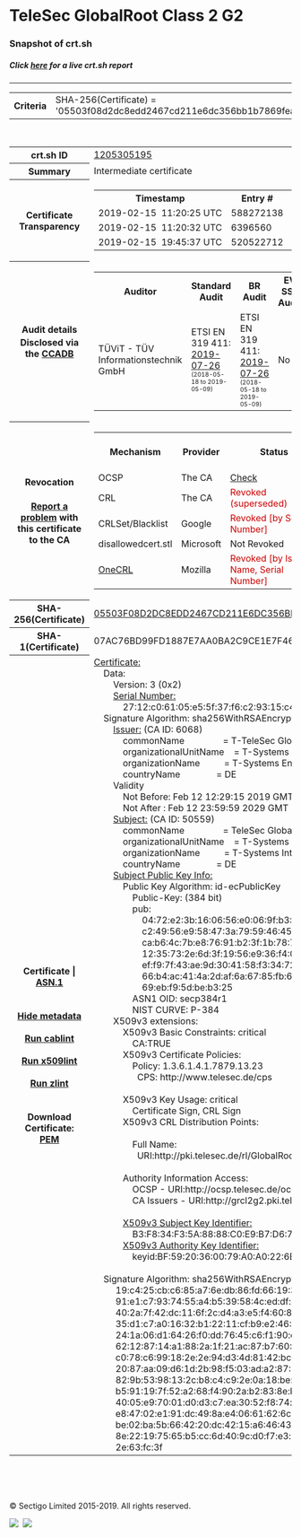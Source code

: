 # TeleSec GlobalRoot Class 2 G2
### Snapshot of crt.sh
##### Click [here](https://crt.sh/?q=05503F08D2DC8EDD2467CD211E6DC356BB1B7869FEA2B62F697DC136B7960675) for a live crt.sh report

---
<!DOCTYPE HTML PUBLIC "-//W3C//DTD HTML 4.0 Transitional//EN">
<HTML>

<BODY>

<TABLE>
  <TR>
    <TH class="outer">Criteria</TH>
    <TD class="outer">SHA-256(Certificate) = '05503f08d2dc8edd2467cd211e6dc356bb1b7869fea2b62f697dc136b7960675'</TD>
  </TR>
</TABLE>
<BR>
<TABLE>
  <TR>
    <TH class="outer">crt.sh ID</TH>
    <TD class="outer"><A href="?id=1205305195">1205305195</A></TD>
  </TR>
  <TR>
    <TH class="outer">Summary</TH>
    <TD class="outer">Intermediate certificate</TD>
  </TR>
  <TR>
    <TH class="outer">Certificate<BR>Transparency</TH>
    <TD class="outer">
<TABLE class="options" style="margin-left:0px">
  <TR>
    <TH>Timestamp</TH>
    <TH>Entry #</TH>
    <TH>Log Operator</TH>
    <TH>Log URL</TH>
  </TR>
  <TR>
    <TD>2019-02-15&nbsp; <FONT class="small">11:20:25 UTC</FONT></TD>
    <TD>588272138</TD>
    <TD>Google</TD>
    <TD>https://ct.googleapis.com/rocketeer</TD>
  </TR>
  <TR>
    <TD>2019-02-15&nbsp; <FONT class="small">11:20:32 UTC</FONT></TD>
    <TD>6396560</TD>
    <TD>Sectigo</TD>
    <TD>https://dodo.ct.comodo.com</TD>
  </TR>
  <TR>
    <TD>2019-02-15&nbsp; <FONT class="small">19:45:37 UTC</FONT></TD>
    <TD>520522712</TD>
    <TD>Google</TD>
    <TD>https://ct.googleapis.com/pilot</TD>
  </TR>
</TABLE>
    </TD>
  </TR>
  <TR>
    <TH class="outer">Audit details<BR>
      <DIV class="small" style="padding-top:3px">Disclosed via the
        <A href="//ccadb-public.secure.force.com/mozilla/PublicAllIntermediateCerts" target="_blank">CCADB</A></DIV>
    </TH>
    <TD class="outer">
<TABLE class="options" style="margin-left:0px">
  <TR>
    <TH>Auditor</TH>
    <TH>Standard Audit</TH>
    <TH>BR Audit</TH>
    <TH>EV SSL Audit</TH>
    <TH>Documents</TH>
    <TH>CCADB</TH>
    <TH>Root Owner / Certificate</TH>
  </TR>
  <TR>
    <TD style="vertical-align:middle">TÜViT - TÜV Informationstechnik GmbH</TD>
    <TD>ETSI EN 319 411:
      <A href="https://www.tuvit.de/fileadmin/Content/TUV_IT/zertifikate/en/AA2019072602_T-TeleSec-GlobalRoot-Class-2_V1.0_s.pdf" target="_blank">2019-07-26</A>
      <BR><FONT style="font-size:8pt">(2018-05-18 to 2019-05-09)</FONT></TD>
    <TD>ETSI EN 319 411:
      <A href="https://www.tuvit.de/fileadmin/Content/TUV_IT/zertifikate/en/AA2019072602_T-TeleSec-GlobalRoot-Class-2_V1.0_s.pdf" target="_blank">2019-07-26</A>
      <BR><FONT style="font-size:8pt">(2018-05-18 to 2019-05-09)</FONT></TD>
    <TD>No    <TD>
      <A href="https://www.telesec.de/en/public-key-infrastructure/support/cp-cps?download=775:cp-telesec-globalroot" target="blank">CP</A>
      <A href="https://www.telesec.de/en/public-key-infrastructure/support/cp-cps?download=776:cps-telesec-globalroot" target="blank">CPS</A>
    </TD>
    <TD><A href="//ccadb.force.com/0011J00001M86RTQAZ" target="_blank">0011J00001M86RTQAZ</A></TD>
    <TD><A href="/?id=8733622">T-Systems International GmbH (Deutsche Telekom)</A></TD>
  </TR>
</TABLE>
    </TD>
  </TR>
  <TR>
    <TH class="outer">Revocation<BR><BR>
      <DIV class="small" style="padding-top:3px"><A href="?id=1205305195&opt=problemreporting">Report a problem</A> with<BR>this certificate to the CA</DIV></TH>
    <TD class="outer">
      <TABLE class="options" style="margin-left:0px">
        <TR>
          <TH>Mechanism</TH>
          <TH>Provider</TH>
          <TH>Status</TH>
          <TH>Revocation Date</TH>
          <TH>Last Observed in CRL</TH>
          <TH>Last Checked <SPAN style="color:#CC0000;vertical-align:middle;font-size:70%;font-weight:normal">(Error)</SPAN></TH>
        </TR>
        <TR>
          <TD>OCSP</TD>
          <TD>The CA</TD>
          <TD><A href="?id=1205305195&opt=ocsp">Check</A></TD>
          <TD><SPAN style="color:#888888">?</SPAN></TD>
          <TD><SPAN style="color:#888888">n/a</SPAN></TD>
          <TD><SPAN style="color:#888888">?</SPAN></TD>
        </TR>
        <TR>
          <TD>CRL</TD>
          <TD>The CA</TD>
          <TD><SPAN style="color:#CC0000">Revoked (superseded)</SPAN></TD><TD>2019-05-14&nbsp; <FONT class="small">12:39:57 UTC</FONT></TD><TD>2019-10-30&nbsp; <FONT class="small">17:38:52 UTC</FONT></TD><TD>2019-12-04&nbsp; <FONT class="small">20:05:09 UTC</FONT></TD>
        </TR>
        <TR>
          <TD>CRLSet/Blacklist</TD>
          <TD>Google</TD>
          <TD><SPAN style="color:#CC0000">Revoked [by Serial Number]</SPAN></TD>
          <TD><SPAN style="color:#888888">n/a</SPAN></TD>
          <TD><SPAN style="color:#888888">n/a</SPAN></TD>
          <TD><SPAN style="color:#888888">n/a</SPAN></TD>
        </TR>
        <TR>
          <TD>disallowedcert.stl</TD>
          <TD>Microsoft</TD>
          <TD>Not Revoked</TD>
          <TD><SPAN style="color:#888888">n/a</SPAN></TD>
          <TD><SPAN style="color:#888888">n/a</SPAN></TD>
          <TD><SPAN style="color:#888888">n/a</SPAN></TD>
        </TR>
        <TR>
          <TD><A href="/mozilla-onecrl" target="_blank">OneCRL</A></TD>
          <TD>Mozilla</TD>
          <TD><SPAN style="color:#CC0000">Revoked [by Issuer Name, Serial Number]</SPAN></TD><TD><SPAN style="color:#888888">Unknown</SPAN></TD>
          <TD><SPAN style="color:#888888">n/a</SPAN></TD>
          <TD><SPAN style="color:#888888">n/a</SPAN></TD>
        </TR>
      </TABLE>
    </TD>
  </TR>
  <TR>
    <TH class="outer">SHA-256(Certificate)</TH>
    <TD class="outer"><A href="//censys.io/certificates/05503f08d2dc8edd2467cd211e6dc356bb1b7869fea2b62f697dc136b7960675">05503F08D2DC8EDD2467CD211E6DC356BB1B7869FEA2B62F697DC136B7960675</A></TD>
  </TR>
  <TR>
    <TH class="outer">SHA-1(Certificate)</TH>
    <TD class="outer">07AC76BD99FD1887E7AA0BA2C9CE1E7F467CDFBF</TD>
  </TR>
  <TR>
    <TH class="outer">Certificate | <A href="?asn1=1205305195">ASN.1</A>
      <SPAN class="small"><BR>
      <BR><BR><A href="?id=1205305195&opt=nometadata">Hide metadata</A>
      <BR><BR><A href="?id=1205305195&opt=cablint">Run cablint</A>
      <BR><BR><A href="?id=1205305195&opt=x509lint">Run x509lint</A>
      <BR><BR><A href="?id=1205305195&opt=zlint">Run zlint</A>
      <BR><BR><BR>Download Certificate: <A href="?d=1205305195">PEM</A>
      </SPAN>
    </TH>
    <TD class="text"><A href="?d=1205305195">Certificate:</A><BR>&nbsp;&nbsp;&nbsp;&nbsp;Data:<BR>&nbsp;&nbsp;&nbsp;&nbsp;&nbsp;&nbsp;&nbsp;&nbsp;Version:&nbsp;3&nbsp;(0x2)<BR>&nbsp;&nbsp;&nbsp;&nbsp;&nbsp;&nbsp;&nbsp;&nbsp;<A href="?serial=2712c06105e55f37f6c29315c405243f">Serial&nbsp;Number:</A><BR>&nbsp;&nbsp;&nbsp;&nbsp;&nbsp;&nbsp;&nbsp;&nbsp;&nbsp;&nbsp;&nbsp;&nbsp;27:12:c0:61:05:e5:5f:37:f6:c2:93:15:c4:05:24:3f<BR>&nbsp;&nbsp;&nbsp;&nbsp;Signature&nbsp;Algorithm:&nbsp;sha256WithRSAEncryption<BR>&nbsp;&nbsp;&nbsp;&nbsp;&nbsp;&nbsp;&nbsp;&nbsp;<A href="?caid=6068">Issuer:</A> <SPAN class="small">(CA ID: 6068)</SPAN><BR>&nbsp;&nbsp;&nbsp;&nbsp;&nbsp;&nbsp;&nbsp;&nbsp;&nbsp;&nbsp;&nbsp;&nbsp;commonName&nbsp;&nbsp;&nbsp;&nbsp;&nbsp;&nbsp;&nbsp;&nbsp;&nbsp;&nbsp;&nbsp;&nbsp;&nbsp;&nbsp;&nbsp;&nbsp;=&nbsp;T-TeleSec&nbsp;GlobalRoot&nbsp;Class&nbsp;2<BR>&nbsp;&nbsp;&nbsp;&nbsp;&nbsp;&nbsp;&nbsp;&nbsp;&nbsp;&nbsp;&nbsp;&nbsp;organizationalUnitName&nbsp;&nbsp;&nbsp;&nbsp;=&nbsp;T-Systems&nbsp;Trust&nbsp;Center<BR>&nbsp;&nbsp;&nbsp;&nbsp;&nbsp;&nbsp;&nbsp;&nbsp;&nbsp;&nbsp;&nbsp;&nbsp;organizationName&nbsp;&nbsp;&nbsp;&nbsp;&nbsp;&nbsp;&nbsp;&nbsp;&nbsp;&nbsp;=&nbsp;T-Systems&nbsp;Enterprise&nbsp;Services&nbsp;GmbH<BR>&nbsp;&nbsp;&nbsp;&nbsp;&nbsp;&nbsp;&nbsp;&nbsp;&nbsp;&nbsp;&nbsp;&nbsp;countryName&nbsp;&nbsp;&nbsp;&nbsp;&nbsp;&nbsp;&nbsp;&nbsp;&nbsp;&nbsp;&nbsp;&nbsp;&nbsp;&nbsp;&nbsp;=&nbsp;DE<BR>&nbsp;&nbsp;&nbsp;&nbsp;&nbsp;&nbsp;&nbsp;&nbsp;Validity<BR>&nbsp;&nbsp;&nbsp;&nbsp;&nbsp;&nbsp;&nbsp;&nbsp;&nbsp;&nbsp;&nbsp;&nbsp;Not&nbsp;Before:&nbsp;Feb&nbsp;12&nbsp;12:29:15&nbsp;2019&nbsp;GMT<BR>&nbsp;&nbsp;&nbsp;&nbsp;&nbsp;&nbsp;&nbsp;&nbsp;&nbsp;&nbsp;&nbsp;&nbsp;Not&nbsp;After&nbsp;:&nbsp;Feb&nbsp;12&nbsp;23:59:59&nbsp;2029&nbsp;GMT<BR>&nbsp;&nbsp;&nbsp;&nbsp;&nbsp;&nbsp;&nbsp;&nbsp;<A href="?caid=50559">Subject:</A> <SPAN class="small">(CA ID: 50559)</SPAN><BR>&nbsp;&nbsp;&nbsp;&nbsp;&nbsp;&nbsp;&nbsp;&nbsp;&nbsp;&nbsp;&nbsp;&nbsp;commonName&nbsp;&nbsp;&nbsp;&nbsp;&nbsp;&nbsp;&nbsp;&nbsp;&nbsp;&nbsp;&nbsp;&nbsp;&nbsp;&nbsp;&nbsp;&nbsp;=&nbsp;TeleSec&nbsp;GlobalRoot&nbsp;Class&nbsp;2&nbsp;G2<BR>&nbsp;&nbsp;&nbsp;&nbsp;&nbsp;&nbsp;&nbsp;&nbsp;&nbsp;&nbsp;&nbsp;&nbsp;organizationalUnitName&nbsp;&nbsp;&nbsp;&nbsp;=&nbsp;T-Systems&nbsp;Trust&nbsp;Center<BR>&nbsp;&nbsp;&nbsp;&nbsp;&nbsp;&nbsp;&nbsp;&nbsp;&nbsp;&nbsp;&nbsp;&nbsp;organizationName&nbsp;&nbsp;&nbsp;&nbsp;&nbsp;&nbsp;&nbsp;&nbsp;&nbsp;&nbsp;=&nbsp;T-Systems&nbsp;International&nbsp;GmbH<BR>&nbsp;&nbsp;&nbsp;&nbsp;&nbsp;&nbsp;&nbsp;&nbsp;&nbsp;&nbsp;&nbsp;&nbsp;countryName&nbsp;&nbsp;&nbsp;&nbsp;&nbsp;&nbsp;&nbsp;&nbsp;&nbsp;&nbsp;&nbsp;&nbsp;&nbsp;&nbsp;&nbsp;=&nbsp;DE<BR>&nbsp;&nbsp;&nbsp;&nbsp;&nbsp;&nbsp;&nbsp;&nbsp;<A href="?spkisha256=1b5312330c9619d5a3750680aa4cce98a28a4802d9e598df9d95d41f93233191">Subject&nbsp;Public&nbsp;Key&nbsp;Info:</A><BR>&nbsp;&nbsp;&nbsp;&nbsp;&nbsp;&nbsp;&nbsp;&nbsp;&nbsp;&nbsp;&nbsp;&nbsp;Public&nbsp;Key&nbsp;Algorithm:&nbsp;id-ecPublicKey<BR>&nbsp;&nbsp;&nbsp;&nbsp;&nbsp;&nbsp;&nbsp;&nbsp;&nbsp;&nbsp;&nbsp;&nbsp;&nbsp;&nbsp;&nbsp;&nbsp;Public-Key:&nbsp;(384&nbsp;bit)<BR>&nbsp;&nbsp;&nbsp;&nbsp;&nbsp;&nbsp;&nbsp;&nbsp;&nbsp;&nbsp;&nbsp;&nbsp;&nbsp;&nbsp;&nbsp;&nbsp;pub:&nbsp;<BR>&nbsp;&nbsp;&nbsp;&nbsp;&nbsp;&nbsp;&nbsp;&nbsp;&nbsp;&nbsp;&nbsp;&nbsp;&nbsp;&nbsp;&nbsp;&nbsp;&nbsp;&nbsp;&nbsp;&nbsp;04:72:e2:3b:16:06:56:e0:06:9f:b3:72:e5:7e:03:<BR>&nbsp;&nbsp;&nbsp;&nbsp;&nbsp;&nbsp;&nbsp;&nbsp;&nbsp;&nbsp;&nbsp;&nbsp;&nbsp;&nbsp;&nbsp;&nbsp;&nbsp;&nbsp;&nbsp;&nbsp;c2:49:56:e9:58:47:3a:79:59:46:45:44:7f:50:1d:<BR>&nbsp;&nbsp;&nbsp;&nbsp;&nbsp;&nbsp;&nbsp;&nbsp;&nbsp;&nbsp;&nbsp;&nbsp;&nbsp;&nbsp;&nbsp;&nbsp;&nbsp;&nbsp;&nbsp;&nbsp;ca:b6:4c:7b:e8:76:91:b2:3f:1b:78:7d:2c:e0:78:<BR>&nbsp;&nbsp;&nbsp;&nbsp;&nbsp;&nbsp;&nbsp;&nbsp;&nbsp;&nbsp;&nbsp;&nbsp;&nbsp;&nbsp;&nbsp;&nbsp;&nbsp;&nbsp;&nbsp;&nbsp;12:35:73:2e:6d:3f:19:56:e9:36:f4:06:12:8b:71:<BR>&nbsp;&nbsp;&nbsp;&nbsp;&nbsp;&nbsp;&nbsp;&nbsp;&nbsp;&nbsp;&nbsp;&nbsp;&nbsp;&nbsp;&nbsp;&nbsp;&nbsp;&nbsp;&nbsp;&nbsp;ef:f9:7f:43:ae:9d:30:41:58:f3:34:72:90:a2:85:<BR>&nbsp;&nbsp;&nbsp;&nbsp;&nbsp;&nbsp;&nbsp;&nbsp;&nbsp;&nbsp;&nbsp;&nbsp;&nbsp;&nbsp;&nbsp;&nbsp;&nbsp;&nbsp;&nbsp;&nbsp;66:b4:ac:41:4a:2d:af:6a:67:85:fb:62:c2:73:b2:<BR>&nbsp;&nbsp;&nbsp;&nbsp;&nbsp;&nbsp;&nbsp;&nbsp;&nbsp;&nbsp;&nbsp;&nbsp;&nbsp;&nbsp;&nbsp;&nbsp;&nbsp;&nbsp;&nbsp;&nbsp;69:eb:f9:5d:be:b3:25<BR>&nbsp;&nbsp;&nbsp;&nbsp;&nbsp;&nbsp;&nbsp;&nbsp;&nbsp;&nbsp;&nbsp;&nbsp;&nbsp;&nbsp;&nbsp;&nbsp;ASN1&nbsp;OID:&nbsp;secp384r1<BR>&nbsp;&nbsp;&nbsp;&nbsp;&nbsp;&nbsp;&nbsp;&nbsp;&nbsp;&nbsp;&nbsp;&nbsp;&nbsp;&nbsp;&nbsp;&nbsp;NIST&nbsp;CURVE:&nbsp;P-384<BR>&nbsp;&nbsp;&nbsp;&nbsp;&nbsp;&nbsp;&nbsp;&nbsp;X509v3&nbsp;extensions:<BR>&nbsp;&nbsp;&nbsp;&nbsp;&nbsp;&nbsp;&nbsp;&nbsp;&nbsp;&nbsp;&nbsp;&nbsp;X509v3&nbsp;Basic&nbsp;Constraints:&nbsp;critical<BR>&nbsp;&nbsp;&nbsp;&nbsp;&nbsp;&nbsp;&nbsp;&nbsp;&nbsp;&nbsp;&nbsp;&nbsp;&nbsp;&nbsp;&nbsp;&nbsp;CA:TRUE<BR>&nbsp;&nbsp;&nbsp;&nbsp;&nbsp;&nbsp;&nbsp;&nbsp;&nbsp;&nbsp;&nbsp;&nbsp;X509v3&nbsp;Certificate&nbsp;Policies:&nbsp;<BR>&nbsp;&nbsp;&nbsp;&nbsp;&nbsp;&nbsp;&nbsp;&nbsp;&nbsp;&nbsp;&nbsp;&nbsp;&nbsp;&nbsp;&nbsp;&nbsp;Policy:&nbsp;1.3.6.1.4.1.7879.13.23<BR>&nbsp;&nbsp;&nbsp;&nbsp;&nbsp;&nbsp;&nbsp;&nbsp;&nbsp;&nbsp;&nbsp;&nbsp;&nbsp;&nbsp;&nbsp;&nbsp;&nbsp;&nbsp;CPS:&nbsp;http://www.telesec.de/cps<BR><BR>&nbsp;&nbsp;&nbsp;&nbsp;&nbsp;&nbsp;&nbsp;&nbsp;&nbsp;&nbsp;&nbsp;&nbsp;X509v3&nbsp;Key&nbsp;Usage:&nbsp;critical<BR>&nbsp;&nbsp;&nbsp;&nbsp;&nbsp;&nbsp;&nbsp;&nbsp;&nbsp;&nbsp;&nbsp;&nbsp;&nbsp;&nbsp;&nbsp;&nbsp;Certificate&nbsp;Sign,&nbsp;CRL&nbsp;Sign<BR>&nbsp;&nbsp;&nbsp;&nbsp;&nbsp;&nbsp;&nbsp;&nbsp;&nbsp;&nbsp;&nbsp;&nbsp;X509v3&nbsp;CRL&nbsp;Distribution&nbsp;Points:&nbsp;<BR><BR>&nbsp;&nbsp;&nbsp;&nbsp;&nbsp;&nbsp;&nbsp;&nbsp;&nbsp;&nbsp;&nbsp;&nbsp;&nbsp;&nbsp;&nbsp;&nbsp;Full&nbsp;Name:<BR>&nbsp;&nbsp;&nbsp;&nbsp;&nbsp;&nbsp;&nbsp;&nbsp;&nbsp;&nbsp;&nbsp;&nbsp;&nbsp;&nbsp;&nbsp;&nbsp;&nbsp;&nbsp;URI:http://pki.telesec.de/rl/GlobalRoot_Class_2.crl<BR><BR>&nbsp;&nbsp;&nbsp;&nbsp;&nbsp;&nbsp;&nbsp;&nbsp;&nbsp;&nbsp;&nbsp;&nbsp;Authority&nbsp;Information&nbsp;Access:&nbsp;<BR>&nbsp;&nbsp;&nbsp;&nbsp;&nbsp;&nbsp;&nbsp;&nbsp;&nbsp;&nbsp;&nbsp;&nbsp;&nbsp;&nbsp;&nbsp;&nbsp;OCSP&nbsp;-&nbsp;URI:http://ocsp.telesec.de/ocspr<BR>&nbsp;&nbsp;&nbsp;&nbsp;&nbsp;&nbsp;&nbsp;&nbsp;&nbsp;&nbsp;&nbsp;&nbsp;&nbsp;&nbsp;&nbsp;&nbsp;CA&nbsp;Issuers&nbsp;-&nbsp;URI:http://grcl2g2.pki.telesec.de/crt/GlobalRoot_Class_2.cer<BR><BR>&nbsp;&nbsp;&nbsp;&nbsp;&nbsp;&nbsp;&nbsp;&nbsp;&nbsp;&nbsp;&nbsp;&nbsp;<A href="?ski=b3f834f35a8888c0e9b7d67ce9b8c592d487bda3">X509v3&nbsp;Subject&nbsp;Key&nbsp;Identifier:</A><BR>&nbsp;&nbsp;&nbsp;&nbsp;&nbsp;&nbsp;&nbsp;&nbsp;&nbsp;&nbsp;&nbsp;&nbsp;&nbsp;&nbsp;&nbsp;&nbsp;B3:F8:34:F3:5A:88:88:C0:E9:B7:D6:7C:E9:B8:C5:92:D4:87:BD:A3<BR>&nbsp;&nbsp;&nbsp;&nbsp;&nbsp;&nbsp;&nbsp;&nbsp;&nbsp;&nbsp;&nbsp;&nbsp;<A href="?ski=bf5920360079a0a0226b8cd5f261d2b82ccb824a">X509v3&nbsp;Authority&nbsp;Key&nbsp;Identifier:</A><BR>&nbsp;&nbsp;&nbsp;&nbsp;&nbsp;&nbsp;&nbsp;&nbsp;&nbsp;&nbsp;&nbsp;&nbsp;&nbsp;&nbsp;&nbsp;&nbsp;keyid:BF:59:20:36:00:79:A0:A0:22:6B:8C:D5:F2:61:D2:B8:2C:CB:82:4A<BR><BR>&nbsp;&nbsp;&nbsp;&nbsp;Signature&nbsp;Algorithm:&nbsp;sha256WithRSAEncryption<BR>&nbsp;&nbsp;&nbsp;&nbsp;&nbsp;&nbsp;&nbsp;&nbsp;&nbsp;19:c4:25:cb:c6:85:a7:6e:db:86:fd:66:19:30:7e:7f:8e:cc:<BR>&nbsp;&nbsp;&nbsp;&nbsp;&nbsp;&nbsp;&nbsp;&nbsp;&nbsp;91:e1:c7:93:74:55:a4:b5:39:58:4c:ed:df:eb:72:ba:72:83:<BR>&nbsp;&nbsp;&nbsp;&nbsp;&nbsp;&nbsp;&nbsp;&nbsp;&nbsp;40:2a:7f:42:dc:11:6f:2c:d4:a3:e5:f4:60:8a:c2:fd:7b:d3:<BR>&nbsp;&nbsp;&nbsp;&nbsp;&nbsp;&nbsp;&nbsp;&nbsp;&nbsp;35:d1:c7:a0:16:32:b1:22:11:cf:b9:e2:46:6b:f5:a8:b6:bc:<BR>&nbsp;&nbsp;&nbsp;&nbsp;&nbsp;&nbsp;&nbsp;&nbsp;&nbsp;24:1a:06:d1:64:26:f0:dd:76:45:c6:f1:90:ee:aa:94:4d:10:<BR>&nbsp;&nbsp;&nbsp;&nbsp;&nbsp;&nbsp;&nbsp;&nbsp;&nbsp;62:12:87:14:a1:88:2a:1f:21:ac:87:b7:60:8e:56:4a:ce:81:<BR>&nbsp;&nbsp;&nbsp;&nbsp;&nbsp;&nbsp;&nbsp;&nbsp;&nbsp;c0:78:c6:99:18:2e:2e:94:d3:4d:81:42:bc:fd:c9:0d:24:14:<BR>&nbsp;&nbsp;&nbsp;&nbsp;&nbsp;&nbsp;&nbsp;&nbsp;&nbsp;20:87:aa:09:d6:1d:2b:98:f5:03:ad:a2:87:17:94:fe:11:19:<BR>&nbsp;&nbsp;&nbsp;&nbsp;&nbsp;&nbsp;&nbsp;&nbsp;&nbsp;82:9b:53:98:13:2c:b8:c4:c9:2e:0a:18:be:89:97:4f:34:76:<BR>&nbsp;&nbsp;&nbsp;&nbsp;&nbsp;&nbsp;&nbsp;&nbsp;&nbsp;b5:91:19:7f:52:a2:68:f4:90:2a:b2:83:8e:b1:ac:f8:71:42:<BR>&nbsp;&nbsp;&nbsp;&nbsp;&nbsp;&nbsp;&nbsp;&nbsp;&nbsp;40:05:e9:70:01:d0:d3:c7:ea:30:52:f8:74:f8:04:dc:75:51:<BR>&nbsp;&nbsp;&nbsp;&nbsp;&nbsp;&nbsp;&nbsp;&nbsp;&nbsp;e8:47:02:e1:91:dc:49:8a:e4:06:61:62:6c:27:73:be:4b:50:<BR>&nbsp;&nbsp;&nbsp;&nbsp;&nbsp;&nbsp;&nbsp;&nbsp;&nbsp;be:02:ba:5b:66:42:20:dc:42:15:a6:46:43:85:7e:05:be:2d:<BR>&nbsp;&nbsp;&nbsp;&nbsp;&nbsp;&nbsp;&nbsp;&nbsp;&nbsp;8e:22:19:75:65:b5:cc:6d:40:9c:d0:f7:e3:a8:9f:d2:ff:08:<BR>&nbsp;&nbsp;&nbsp;&nbsp;&nbsp;&nbsp;&nbsp;&nbsp;&nbsp;2e:63:fc:3f<BR>    </TD>
  </TR>
</TABLE>

  <BR><BR><BR>

  <P class="copyright">&copy; Sectigo Limited 2015-2019. All rights reserved.</P>
  <DIV>
    <A href="https://sectigo.com/"><IMG src="/sectigo_s.png"></A>
    &nbsp;<A href="https://github.com/crtsh"><IMG src="/GitHub-Mark-32px.png"></A>
  </DIV>
</BODY>
</HTML>
